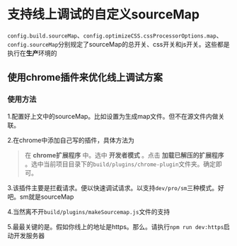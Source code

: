 # 支持线上调试的自定义sourceMap

`config.build.sourceMap`、`config.optimizeCSS.cssProcessorOptions.map`、`config.sourceMap`分别规定了sourceMap的总开关、css开关和js开关。这些都是执行在**生产**环境的

## 使用chrome插件来优化线上调试方案

### 使用方法
1.配置好上文中的sourceMap。比如设置为生成map文件。但不在源文件内做关联。

2.在chrome中添加自己写的插件，具体方法为
> 在 **chrome扩展程序** 中。选中 **开发者模式** 。点击 **加载已解压的扩展程序** 。选中当前项目目录下的`build/plugins/chrome-plugin`文件夹。确定即可。

3.该插件主要是拦截请求。便以快速调试请求。以支持`dev/pro/sm`三种模式。好吧。sm就是sourceMap

4.当然离不开`build/plugins/makeSourcemap.js`文件的支持

5.最最关键的是。假如你线上的地址是https。那么。请执行`npm run dev:https`启动开发服务器